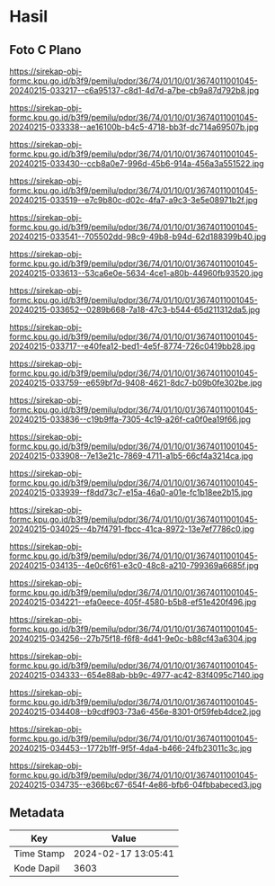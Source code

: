 # Hasil

## Foto C Plano

https://sirekap-obj-formc.kpu.go.id/b3f9/pemilu/pdpr/36/74/01/10/01/3674011001045-20240215-033217--c6a95137-c8d1-4d7d-a7be-cb9a87d792b8.jpg

https://sirekap-obj-formc.kpu.go.id/b3f9/pemilu/pdpr/36/74/01/10/01/3674011001045-20240215-033338--ae16100b-b4c5-4718-bb3f-dc714a69507b.jpg

https://sirekap-obj-formc.kpu.go.id/b3f9/pemilu/pdpr/36/74/01/10/01/3674011001045-20240215-033430--ccb8a0e7-996d-45b6-914a-456a3a551522.jpg

https://sirekap-obj-formc.kpu.go.id/b3f9/pemilu/pdpr/36/74/01/10/01/3674011001045-20240215-033519--e7c9b80c-d02c-4fa7-a9c3-3e5e08971b2f.jpg

https://sirekap-obj-formc.kpu.go.id/b3f9/pemilu/pdpr/36/74/01/10/01/3674011001045-20240215-033541--705502dd-98c9-49b8-b94d-62d188399b40.jpg

https://sirekap-obj-formc.kpu.go.id/b3f9/pemilu/pdpr/36/74/01/10/01/3674011001045-20240215-033613--53ca6e0e-5634-4ce1-a80b-44960fb93520.jpg

https://sirekap-obj-formc.kpu.go.id/b3f9/pemilu/pdpr/36/74/01/10/01/3674011001045-20240215-033652--0289b668-7a18-47c3-b544-65d211312da5.jpg

https://sirekap-obj-formc.kpu.go.id/b3f9/pemilu/pdpr/36/74/01/10/01/3674011001045-20240215-033717--e40fea12-bed1-4e5f-8774-726c0419bb28.jpg

https://sirekap-obj-formc.kpu.go.id/b3f9/pemilu/pdpr/36/74/01/10/01/3674011001045-20240215-033759--e659bf7d-9408-4621-8dc7-b09b0fe302be.jpg

https://sirekap-obj-formc.kpu.go.id/b3f9/pemilu/pdpr/36/74/01/10/01/3674011001045-20240215-033836--c19b9ffa-7305-4c19-a26f-ca0f0ea19f66.jpg

https://sirekap-obj-formc.kpu.go.id/b3f9/pemilu/pdpr/36/74/01/10/01/3674011001045-20240215-033908--7e13e21c-7869-4711-a1b5-66cf4a3214ca.jpg

https://sirekap-obj-formc.kpu.go.id/b3f9/pemilu/pdpr/36/74/01/10/01/3674011001045-20240215-033939--f8dd73c7-e15a-46a0-a01e-fc1b18ee2b15.jpg

https://sirekap-obj-formc.kpu.go.id/b3f9/pemilu/pdpr/36/74/01/10/01/3674011001045-20240215-034025--4b7f4791-fbcc-41ca-8972-13e7ef7786c0.jpg

https://sirekap-obj-formc.kpu.go.id/b3f9/pemilu/pdpr/36/74/01/10/01/3674011001045-20240215-034135--4e0c6f61-e3c0-48c8-a210-799369a6685f.jpg

https://sirekap-obj-formc.kpu.go.id/b3f9/pemilu/pdpr/36/74/01/10/01/3674011001045-20240215-034221--efa0eece-405f-4580-b5b8-ef51e420f496.jpg

https://sirekap-obj-formc.kpu.go.id/b3f9/pemilu/pdpr/36/74/01/10/01/3674011001045-20240215-034256--27b75f18-f6f8-4d41-9e0c-b88cf43a6304.jpg

https://sirekap-obj-formc.kpu.go.id/b3f9/pemilu/pdpr/36/74/01/10/01/3674011001045-20240215-034333--654e88ab-bb9c-4977-ac42-83f4095c7140.jpg

https://sirekap-obj-formc.kpu.go.id/b3f9/pemilu/pdpr/36/74/01/10/01/3674011001045-20240215-034408--b9cdf903-73a6-456e-8301-0f59feb4dce2.jpg

https://sirekap-obj-formc.kpu.go.id/b3f9/pemilu/pdpr/36/74/01/10/01/3674011001045-20240215-034453--1772b1ff-9f5f-4da4-b466-24fb23011c3c.jpg

https://sirekap-obj-formc.kpu.go.id/b3f9/pemilu/pdpr/36/74/01/10/01/3674011001045-20240215-034735--e366bc67-654f-4e86-bfb6-04fbbabeced3.jpg


## Metadata

| Key        | Value               |
| ---------- | ------------------- |
| Time Stamp | 2024-02-17 13:05:41 |
| Kode Dapil | 3603                |



